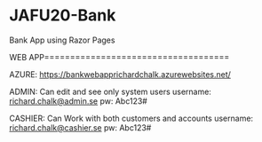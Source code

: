 # JAFU20-Bank
Bank App using Razor Pages

WEB APP====================================

AZURE: https://bankwebapprichardchalk.azurewebsites.net/

ADMIN: Can edit and see only system users
username: richard.chalk@admin.se
pw: Abc123#

CASHIER: Can Work with both customers and accounts
username: richard.chalk@cashier.se
pw: Abc123#
